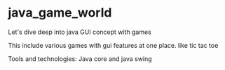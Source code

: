 # java_game_world
Let's dive deep into java GUI concept with games

This include various games with gui features at one place. like tic tac toe

Tools and technologies: Java core and java swing 
